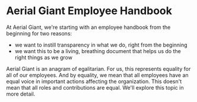 Aerial Giant Employee Handbook
==============================

At Aerial Giant, we're starting with an employee handbook from the beginning for two reasons: 
* we want to instill transparency in what we do, right from the beginning
* we want this to be a living, breathing document that helps us do the right things as we grow

Aerial Giant is an anagram of egalitarian. For us, this represents equality for all of our employees.
And by equality, we mean that all employees have an equal voice in important actions affecting
the organization. This doesn't mean that all roles and contributions are equal. We'll explore this topic in more detail.

